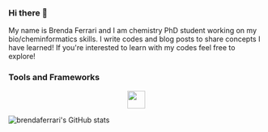 ### Hi there 👋

My name is Brenda Ferrari and I am chemistry PhD student working on my bio/cheminformatics skills. I write codes and blog posts to share concepts I have learned! If you're interested to learn with my codes feel free to explore!


### Tools and Frameworks
<p align="center">
<img src="https://raw.githubusercontent.com/alexnaiman/alexnaiman/master/resources/dev/visualstudio_code.svg" height="35px" style="vertical-align:top margin:6px 4px"/>



![brendaferrari's GitHub stats](https://github-readme-stats.vercel.app/api?username=brendaferrari&show_icons=true&theme=jolly)